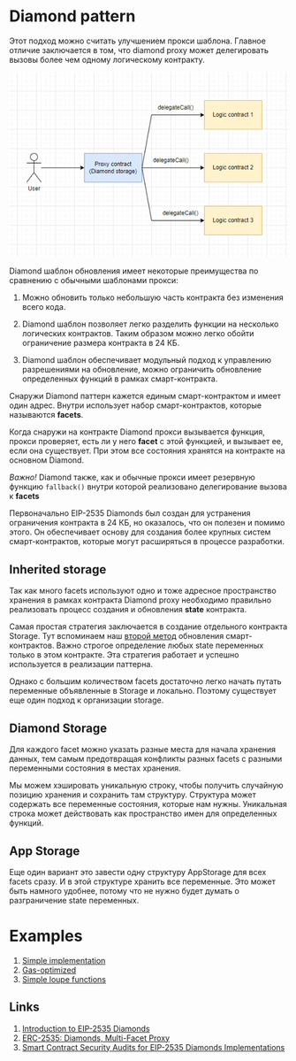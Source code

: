 # Diamond pattern

Этот подход можно считать улучшением прокси шаблона. Главное отличие заключается в том, что diamond proxy может делегировать вызовы более чем одному логическому контракту.

![](./images/schema-diamond-proxy.png)

Diamond шаблон обновления имеет некоторые преимущества по сравнению с обычными шаблонами прокси:

1. Можно обновить только небольшую часть контракта без изменения всего кода.

2. Diamond шаблон позволяет легко разделить функции на несколько логических контрактов. Таким образом можно легко обойти ограничение размера контракта в 24 КБ.

3. Diamond шаблон обеспечивает модульный подход к управлению разрешениями на обновление, можно ограничить обновление определенных функций в рамках смарт-контракта.

Снаружи Diamond паттерн кажется единым смарт-контрактом и имеет один адрес. Внутри использует набор смарт-контрактов, которые называются **facets**.

Когда снаружи на контракте Diamond прокси вызывается функция, прокси проверяет, есть ли у него **facet** с этой функцией, и вызывает ее, если она существует. При этом все состояния хранятся на контракте на основном Diamond.

_Важно!_ Diamond также, как и обычные прокси имеет резервную функцию ```fallback()``` внутри которой реализовано делегирование вызова к **facets**

Первоначально EIP-2535 Diamonds был создан для устранения ограничения контракта в 24 КБ, но оказалось, что он полезен и помимо этого. Он обеспечивает основу для создания более крупных систем смарт-контрактов, которые могут расширяться в процессе разработки.

## Inherited storage

Так как много facets используют одно и тоже адресное пространство хранения в рамках контракта Diamond proxy необходимо правильно реализовать процесс создания и обновления **state** контракта.

Самая простая стратегия заключается в создание отдельного контракта Storage. Тут вспоминаем наш [второй метод](../method-2/readme.md) обновления смарт-контрактов. Важно строгое определение любых state переменных только в этом контракте. Эта стратегия работает и успешно используется в реализации паттерна.

Однако с большим количеством facets достаточно легко начать путать переменные объявленные в Storage и локально. Поэтому существует еще один подход к организации storage.

## Diamond Storage

Для каждого facet можно указать разные места для начала хранения данных, тем самым предотвращая конфликты разных facets с разными переменными состояния в местах хранения.

Мы можем хэшировать уникальную строку, чтобы получить случайную позицию хранения и сохранить там структуру. Структура может содержать все переменные состояния, которые нам нужны. Уникальная строка может действовать как пространство имен для определенных функций.

## App Storage

Еще один вариант это завести одну структуру AppStorage для всех facets сразу. И в этой структуре хранить все переменные. Это может быть намного удобнее, потому что не нужно будет думать о разграничение state переменных.

# Examples
1. [Simple implementation](https://github.com/mudgen/diamond-1-hardhat)
2. [Gas-optimized](https://github.com/mudgen/diamond-2-hardhat)
3. [Simple loupe functions](https://github.com/mudgen/diamond-3-hardhat)

## Links
1. [Introduction to EIP-2535 Diamonds](https://eip2535diamonds.substack.com/p/introduction-to-the-diamond-standard?s=w)
2. [ERC-2535: Diamonds, Multi-Facet Proxy](https://eips.ethereum.org/EIPS/eip-2535)
3. [Smart Contract Security Audits for EIP-2535 Diamonds Implementations](https://eip2535diamonds.substack.com/p/smart-contract-security-audits-for)